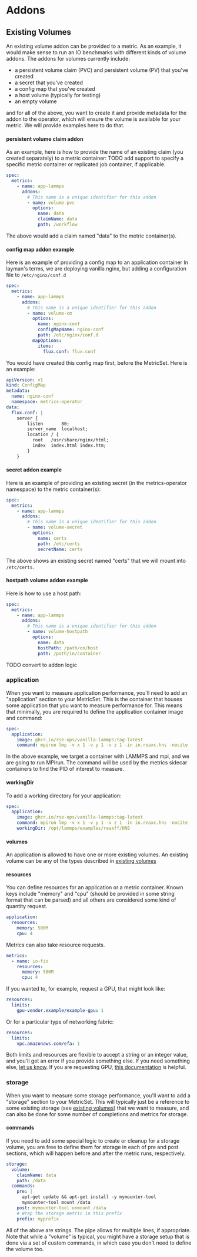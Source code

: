 # Addons

## Existing Volumes

An existing volume addon can be provided to a metric. As an example, it would make sense to run an IO benchmarks with
different kinds of volume addons. The addons for volumes currently include:

 - a persistent volume claim (PVC) and persistent volume (PV) that you've created
 - a secret that you've created
 - a config map that you've created
 - a host volume (typically for testing)
 - an empty volume

and for all of the above, you want to create it and provide metadata for the addon to the operator, which will ensure the volume is available for your metric. We will provide examples here to do that.

#### persistent volume claim addon

As an example, here is how to provide the name of an existing claim (you created separately) to a metric container:
TODO add support to specify a specific metric container or replicated job container, if applicable.

```yaml
spec:
  metrics:
    - name: app-lammps
      addons:
        # This name is a unique identifier for this addon
        - name: volume-pvc
          options:
            name: data
            claimName: data
            path: /workflow
```

The above would add a claim named "data" to the metric container(s).

#### config map addon example

Here is an example of providing a config map to an application container In layman's terms, we are deploying vanilla nginx, but adding a configuration file
to `/etc/nginx/conf.d`

```yaml
spec:
  metrics:
    - name: app-lammps
      addons:
        # This name is a unique identifier for this addon
        - name: volume-cm
          options:
            name: nginx-conf
            configMapName: nginx-conf
            path: /etc/nginx/conf.d
          mapOptions:
            items:
              flux.conf: flux.conf
```

You would have created this config map first, before the MetricSet. Here is an example:

```yaml
apiVersion: v1
kind: ConfigMap
metadata:
  name: nginx-conf
  namespace: metrics-operator
data:
  flux.conf: |
    server {
        listen       80;
        server_name  localhost;
        location / {
          root   /usr/share/nginx/html;
          index  index.html index.htm;
        }
    }
```

#### secret addon example

Here is an example of providing an existing secret (in the metrics-operator namespace)
to the metric container(s):

```yaml
spec:
  metrics:
    - name: app-lammps
      addons:
        # This name is a unique identifier for this addon
        - name: volume-secret
          options:
            name: certs
            path: /etc/certs
            secretName: certs
```

The above shows an existing secret named "certs" that we will mount into `/etc/certs`.

#### hostpath volume addon example

Here is how to use a host path:

```yaml
spec:
  metrics:
    - name: app-lammps
      addons:
        # This name is a unique identifier for this addon
        - name: volume-hostpath
          options:
            name: data
            hostPath: /path/on/host
            path: /path/in/container
```


TODO convert to addon logic

### application

When you want to measure application performance, you'll need to add an "application" section to your MetricSet. This is the container that houses some application that you want to measure performance for. This means that minimally, you are required to define the application container image and command:


```yaml
spec:
  application:
    image: ghcr.io/rse-ops/vanilla-lammps:tag-latest
    command: mpirun lmp -v x 1 -v y 1 -v z 1 -in in.reaxc.hns -nocite
```

In the above example, we target a container with LAMMPS and mpi, and we are going to run MPIrun.
The command will be used by the metrics sidecar containers to find the PID of interest to measure.

#### workingDir

To add a working directory for your application:

```yaml
spec:
  application:
    image: ghcr.io/rse-ops/vanilla-lammps:tag-latest
    command: mpirun lmp -v x 1 -v y 1 -v z 1 -in in.reaxc.hns -nocite
    workingDir: /opt/lammps/examples/reaxff/HNS
```

#### volumes

An application is allowed to have one or more existing volumes. An existing volume can be any of the types described in [existing volumes](#existing-volumes)

#### resources

You can define resources for an application or a metric container. Known keys include "memory" and "cpu" (should be provided in some string format that can be parsed) and all others are considered some kind of quantity request.

```yaml
application:
  resources:
    memory: 500M
    cpu: 4
```

Metrics can also take resource requests.

```yaml
metrics:
  - name: io-fio
    resources:
      memory: 500M
      cpu: 4
```

If you wanted to, for example, request a GPU, that might look like:

```yaml
resources:
  limits:
    gpu-vendor.example/example-gpu: 1
```

Or for a particular type of networking fabric:

```yaml
resources:
  limits:
    vpc.amazonaws.com/efa: 1
```

Both limits and resources are flexible to accept a string or an integer value, and you'll get an error if you
provide something else. If you need something else, [let us know](https://github.com/converged-computing/metrics-operator/issues).
If you are requesting GPU, [this documentation](https://kubernetes.io/docs/tasks/manage-gpus/scheduling-gpus/) is helpful.

### storage

When you want to measure some storage performance, you'll want to add a "storage" section to your MetricSet. This will typically just be a reference to some existing storage (see [existing volumes](#existing-volumes)) that we want to measure, and can also be done for some number of completions and metrics for storage.

#### commands

If you need to add some special logic to create or cleanup for a storage volume, you are free to define them for storage in each of pre and post sections, which will happen before and after the metric runs, respectively.

```yaml
storage:
  volume:
    claimName: data 
    path: /data
  commands:
    pre: |
      apt-get update && apt-get install -y mymounter-tool
      mymounter-tool mount /data
    post: mymounter-tool unmount /data
    # Wrap the storage metric in this prefix
    prefix: myprefix
```

All of the above are strings. The pipe allows for multiple lines, if appropriate.
Note that while a "volume" is typical, you might have a storage setup that is done via a set of custom commands, in which case
you don't need to define the volume too.
